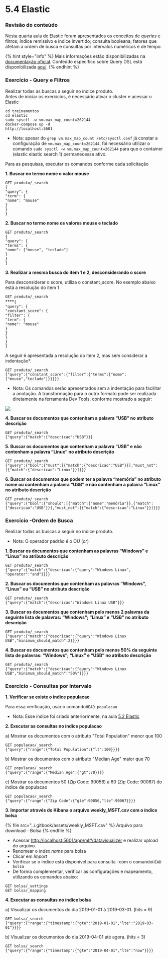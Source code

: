 # 5.4 Elastic

### Revisão do conteúdo

Nesta quarta aula de Elastic foram apresentados os conceitos de _queries_ e filtros; índice remissivo e índice invertido; consulta booleana; fatores que afetam a ordem de busca e consultas por intervalos numéricos e de tempo.

{% hint style="info" %}
&#x20;Mais informações estão disponibilizadas na [documentação oficial](https://www.elastic.co/guide/index.html). Conteúdo específico sobre Query DSL está disponibilizada [aqui](https://www.elastic.co/guide/en/elasticsearch/reference/current/query-dsl.html).
{% endhint %}

### **Exercício - Query e Filtros**

Realizar todas as buscas a seguir no índice produto.\
Antes de iniciar os exercícios, é necessário ativar o cluster e acessar o Elastic

`cd treinamentos`\
`cd elastic`\
`sudo sysctl -w vm.max_map_count=262144`\
`docker-compose up -d`\
`http://localhost:5601`

* Nota: apesar do `grep vm.max_map_count /etc/sysctl.conf` já constar a configuração de `vm.max_map_count=262144`, foi necessário utilizar o comando `sudo sysctl -w vm.max_map_count=262144` para que o container (elastic elastic search 1) permanecesse ativo.

Para as pesquisas, executar os comandos conforme cada solicitação

**1. Buscar no termo nome o valor mouse**

`GET produto/_search` \
`{` \
&#x20;  `"query": {`\
&#x20;     `"term": {` \
&#x20;        `"nome": "mouse"` \
&#x20;     `}` \
&#x20;  `}`\
`}`

**2. Buscar no termo nome os valores mouse e teclado**

`GET produto/_search` \
`{` \
&#x20;  `"query": {`\
&#x20;     `"terms": {` \
&#x20;        `"nome": ["mouse", "teclado"]` \
&#x20;     `}` \
&#x20;  `}`\
`}`

**3. Realizar a mesma busca do item 1 e 2, desconsiderando o score**

Para desconsiderar o score, utiliza o constant\_score. No exemplo abaixo está a resolução do item 1

`GET produto/_search` \
****`{` \
&#x20;  `"query": {` \
&#x20;     `"constant_score": {` \
&#x20;        `"filter": {` \
&#x20;           `"term": {` \
&#x20;              `"nome": "mouse"` \
&#x20;            `}` \
&#x20;        `}` \
&#x20;     `}` \
&#x20;  `}` \
`}`

A seguir é apresentada a resolução do item 2, mas sem considerar a indentação\*.

`GET produto/_search` \
`{"query":{"constant_score":{"filter":{"terms":{"nome":["mouse","teclado"]}}}}}`

* Nota: Os comandos serão apresentados sem a indentação para facilitar a anotação. A transformação para o outro formato pode ser realizada diretamente na ferramenta Dev Tools, conforme mostrado a seguir:&#x20;

![](../.gitbook/assets/m5\_aula4\_00.gif)

**4. Buscar os documentos que contenham a palavra “USB” no atributo descrição**

`GET produto/_search` \
`{"query":{"match":{"descricao":"USB"}}}`

**5. Buscar os documentos que contenham a palavra “USB” e não contenham a palavra “Linux” no atributo descrição**

`GET produto/_search`\
`{"query":{"bool":{"must":[{"match":{"descricao":"USB"}}],"must_not":[{"match":{"descricao":"Linux"}}]}}}`

**6. Buscar os documentos que podem ter a palavra “memória” no atributo nome ou contenham a palavra “USB” e não contenham a palavra “Linux” no atributo descrição**

`GET produto/_search` \
`{"query":{"bool":{"should":[{"match":{"nome":"memória"}},{"match":{"descricao":"USB"}}],"must_not":[{"match":{"descricao":"Linux"}}]}}}`

### Exercício -Ordem de Busca

Realizar todas as buscas a seguir no índice produto.

* Nota: O operador padrão é o OU (_or_)

**1. Buscar os documentos que contenham as palavras “Windows” e “Linux” no atributo descrição**

`GET produto/_search`\
`{"query":{"match":{"descricao":{"query":"Windows Linux", "operator":"and"}}}}`

**2. Buscar os documentos que contenham as palavras “Windows”, “Linux” ou “USB” no atributo descrição**

`GET produto/_search`\
`{"query":{"match":{"descricao":"Windows Linux USB"}}}`

**3. Buscar os documentos que contenham pelo menos 2 palavras da seguinte lista de palavras: “Windows”; “Linux” e “USB” no atributo descrição**

`GET produto/_search`\
`{"query":{"match":{"descricao":{"query":"Windows Linux USB","minimum_should_match":2}}}}`

**4. Buscar os documentos que contenham pelo menos 50% da seguinte lista de palavras: “Windows”; “Linux” e “USB” no atributo descrição**

`GET produto/_search`\
`{"query":{"match":{"descricao":{"query":"Windows Linux USB","minimum_should_match":"50%"}}}}`

### **Exercício - Consultas por Intervalo**

**1. Verificar se existe o índice populacao**

Para essa verificação, usar o comando`HEAD populacao`

* Nota: Esse índice foi criado anteriormente, na aula [5.2 Elastic](5.2-elastic.md)

**2. Executar as consultas no índice populacao**

a) Mostrar os documentos com o atributo "Total Population" menor que 100

`GET populacao/_search` \
`{"query":{"range":{"Total Population":{"lt":100}}}}`

b) Mostrar os documentos com o atributo "Median Age" maior que 70

`GET populacao/_search` \
`{"query":{"range":{"Median Age":{"gt":70}}}}`

c) Mostrar os documentos 50 (Zip Code: 90056) à 60 (Zip Code: 90067) do índice de populacao

`GET populacao/_search` \
`{"query":{"range":{"Zip Code":{"gte":90056,"lte":90067}}}}`

**3. Importar através do Kibana o arquivo weekly\_MSFT.csv com o índice bolsa**

{% file src="../.gitbook/assets/weekly_MSFT.csv" %}
Arquivo para download - Bolsa
{% endfile %}

* Acessar [http://localhost:5601/app/ml#/datavisualizer](http://localhost:5601/app/ml#/datavisualizer) e realizar upload do arquivo.
* Renomear o _index name_ para bolsa
* Clicar em _Import_
* Verificar se o índice está disponível para consulta -com o comando`HEAD bolsa`
* De forma complementar, verificar as configurações e mapeamento, utilizando os comandos abaixo:

`GET bolsa/_settings`\
`GET bolsa/_mapping`

**4. Executar as consultas no índice bolsa**

a) Visualizar os documentos do dia 2019-01-01 à 2019-03-01. (hits = 9)

`GET bolsa/_search` \
`{"query":{"range":{"timestamp":{"gte":"2019-01-01","lte":"2019-03-01"}}}}`

b) Visualizar os documentos do dia 2019-04-01 até agora. (hits = 3)

`GET bolsa/_search` \
`{"query":{"range":{"timestamp":{"gte":"2019-04-01","lte":"now"}}}}`

